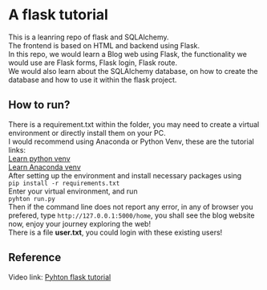 # A flask tutorial 
This is a leanring repo of flask and SQLAlchemy.  
The frontend is based on HTML and backend using Flask.  
In this repo, we would learn a Blog web using Flask, the functionality we would use are Flask forms, Flask login, Flask route.  
We would also learn about the SQLAlchemy database, on how to create the database and how to use it within the flask project.

## How to run?
There is a requirement.txt within the folder, you may need to create a virtual environment or directly install them on your PC.  
I would recommend using Anaconda or Python Venv, these are the tutorial links:  
[Learn python venv](https://docs.python.org/3/library/venv.html)  
[Learn Anaconda venv](https://conda.io/projects/conda/en/latest/user-guide/tasks/manage-environments.html)  
After setting up the environment and install necessary packages using  
`pip install -r requirements.txt`  
Enter your virtual environment, and run  
`pyhton run.py`  
Then if the command line does not report any error, in any of browser you prefered, type `http://127.0.0.1:5000/home`, you shall see the blog website now, enjoy your journey exploring the web!  
There is a file **user.txt**, you could login with these existing users!

## Reference
Video link: [Pyhton flask tutorial](https://www.youtube.com/watch?v=QnDWIZuWYW0&list=PL-osiE80TeTs4UjLw5MM6OjgkjFeUxCYH&index=1)

